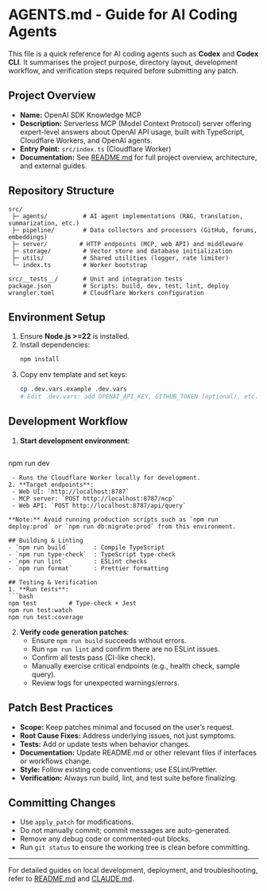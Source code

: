  # AGENTS.md - Guide for AI Coding Agents

This file is a quick reference for AI coding agents such as **Codex** and **Codex CLI**. It summarises the project purpose, directory layout, development workflow, and verification steps required before submitting any patch.

 ## Project Overview
 - **Name:** OpenAI SDK Knowledge MCP
 - **Description:** Serverless MCP (Model Context Protocol) server offering expert-level answers about OpenAI API usage, built with TypeScript, Cloudflare Workers, and OpenAI agents.
 - **Entry Point:** `src/index.ts` (Cloudflare Worker)
 - **Documentation:** See [README.md](README.md) for full project overview, architecture, and external guides.

 ## Repository Structure
 ```
 src/
  ├─ agents/          # AI agent implementations (RAG, translation, summarization, etc.)
  ├─ pipeline/        # Data collectors and processors (GitHub, forums, embeddings)
  ├─ server/         # HTTP endpoints (MCP, web API) and middleware
  ├─ storage/         # Vector store and database initialization
  ├─ utils/           # Shared utilities (logger, rate limiter)
  └─ index.ts         # Worker bootstrap

src/__tests__/       # Unit and integration tests
package.json         # Scripts: build, dev, test, lint, deploy
wrangler.toml        # Cloudflare Workers configuration
 ```

 ## Environment Setup
1. Ensure **Node.js >=22** is installed.
2. Install dependencies:
   ```bash
   npm install
   ```
3. Copy env template and set keys:
   ```bash
   cp .dev.vars.example .dev.vars
   # Edit .dev.vars: add OPENAI_API_KEY, GITHUB_TOKEN (optional), etc.
   ```

 ## Development Workflow
 1. **Start development environment**:
    ```bash
   npm run dev
   ```
    - Runs the Cloudflare Worker locally for development.
2. **Target endpoints**:
    - Web UI: `http://localhost:8787`
    - MCP server: `POST http://localhost:8787/mcp`
    - Web API: `POST http://localhost:8787/api/query`

   **Note:** Avoid running production scripts such as `npm run deploy:prod` or `npm run db:migrate:prod` from this environment.

 ## Building & Linting
 - `npm run build`       : Compile TypeScript
 - `npm run type-check`  : TypeScript type-check
 - `npm run lint`        : ESLint checks
 - `npm run format`      : Prettier formatting

 ## Testing & Verification
1. **Run tests**:
   ```bash
   npm test         # Type-check + Jest
   npm run test:watch
   npm run test:coverage
   ```
2. **Verify code generation patches**:
   - Ensure `npm run build` succeeds without errors.
   - Run `npm run lint` and confirm there are no ESLint issues.
   - Confirm all tests pass (CI-like check).
   - Manually exercise critical endpoints (e.g., health check, sample query).
   - Review logs for unexpected warnings/errors.

 ## Patch Best Practices
 - **Scope:** Keep patches minimal and focused on the user’s request.
 - **Root Cause Fixes:** Address underlying issues, not just symptoms.
 - **Tests:** Add or update tests when behavior changes.
 - **Documentation:** Update README.md or other relevant files if interfaces or workflows change.
 - **Style:** Follow existing code conventions; use ESLint/Prettier.
 - **Verification:** Always run build, lint, and test suite before finalizing.

 ## Committing Changes
- Use `apply_patch` for modifications.
- Do not manually commit; commit messages are auto-generated.
- Remove any debug code or commented-out blocks.
 - Run `git status` to ensure the working tree is clean before committing.

 ---
For detailed guides on local development, deployment, and troubleshooting, refer to [README.md](README.md) and [CLAUDE.md](CLAUDE.md).
